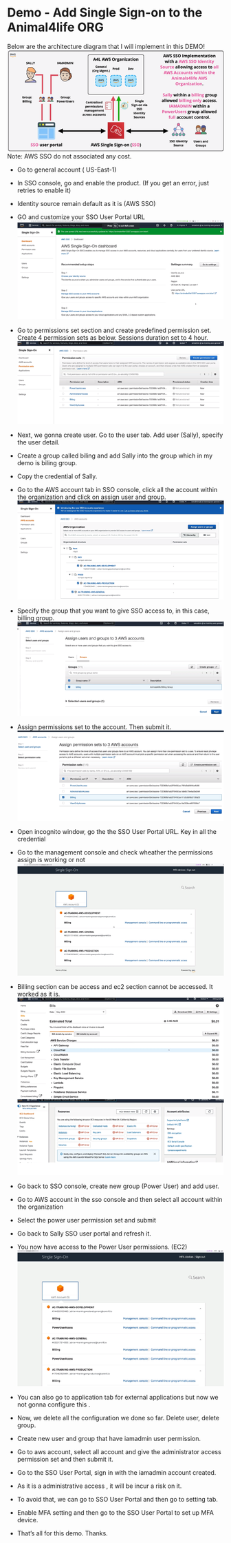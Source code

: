 # Demo - Add Single Sign-on to the Animal4life ORG
Below are the architecture diagram that I will implement in this DEMO!
![1 - PNG](https://github.com/yyhao0422/aws-project/blob/master/ADVANCED%20IDENTITIES%20%26%20FEDERATION/1-%20Adding%20Single%20Sign-on%20to%20the%20Animals4life%20ORG/images/1.png)
Note: AWS SSO do not associated any cost.

- Go to general account ( US-East-1)
- In SSO console, go and enable the product. (If you get an error, just retries to enable it)
- Identity source remain default as it is (AWS SSO)
- GO and customize your SSO User Portal URL
![2 - PNG](https://github.com/yyhao0422/aws-project/blob/master/ADVANCED%20IDENTITIES%20%26%20FEDERATION/1-%20Adding%20Single%20Sign-on%20to%20the%20Animals4life%20ORG/images/2.png)
- Go to permissions set section and create predefined permission set. Create 4 permission sets as below. Sessions duration set to 4 hour. 
![3 - PNG](https://github.com/yyhao0422/aws-project/blob/master/ADVANCED%20IDENTITIES%20%26%20FEDERATION/1-%20Adding%20Single%20Sign-on%20to%20the%20Animals4life%20ORG/images/3.png)
- Next, we gonna create user. Go to the user tab. Add user (Sally), specify the user detail. 
- Create a group called biling and add Sally into the group which in my demo is biling group.
- Copy the credential of Sally.
- Go to the AWS account tab in SSO console, click all the account within the organization and click on assign user and group. 
![4 - PNG](https://github.com/yyhao0422/aws-project/blob/master/ADVANCED%20IDENTITIES%20%26%20FEDERATION/1-%20Adding%20Single%20Sign-on%20to%20the%20Animals4life%20ORG/images/4.png)
- Specify the group that you want to give SSO access to, in this case, billing group. 
![5 - PNG](https://github.com/yyhao0422/aws-project/blob/master/ADVANCED%20IDENTITIES%20%26%20FEDERATION/1-%20Adding%20Single%20Sign-on%20to%20the%20Animals4life%20ORG/images/5.png)
- Assign permissions set to the account. Then submit it. 
![6 - PNG](https://github.com/yyhao0422/aws-project/blob/master/ADVANCED%20IDENTITIES%20%26%20FEDERATION/1-%20Adding%20Single%20Sign-on%20to%20the%20Animals4life%20ORG/images/6.png)
- Open incognito window, go the the SSO User Portal URL. Key in all the credential
- Go to the management console and check wheather the permissions assign is working or not
![7 - PNG](https://github.com/yyhao0422/aws-project/blob/master/ADVANCED%20IDENTITIES%20%26%20FEDERATION/1-%20Adding%20Single%20Sign-on%20to%20the%20Animals4life%20ORG/images/7.png)

- Billing section can be access and ec2 section cannot be accessed. It worked as it is. 
![8 - PNG](https://github.com/yyhao0422/aws-project/blob/master/ADVANCED%20IDENTITIES%20%26%20FEDERATION/1-%20Adding%20Single%20Sign-on%20to%20the%20Animals4life%20ORG/images/8.png)
![9 - PNG](https://github.com/yyhao0422/aws-project/blob/master/ADVANCED%20IDENTITIES%20%26%20FEDERATION/1-%20Adding%20Single%20Sign-on%20to%20the%20Animals4life%20ORG/images/9.png)
- Go back to SSO console, create new group (Power User) and add user.
- Go to AWS account in the sso console and then select all account within the organization
- Select the power user permission set and submit
- Go back to Sally SSO user portal and refresh it.
- You now have access to the Power User permissions. (EC2)
![10 - PNG](https://github.com/yyhao0422/aws-project/blob/master/ADVANCED%20IDENTITIES%20%26%20FEDERATION/1-%20Adding%20Single%20Sign-on%20to%20the%20Animals4life%20ORG/images/10.png)
- You can also go to application tab for external applications but now we not gonna configure this .
- Now, we delete all the configuration we done so far. Delete user, delete group.
- Create new user and group that have iamadmin user permission.
- Go to aws account, select all account and give the administrator access permission set and then submit it.
- Go to the SSO User Portal, sign in with the iamadmin account created.
- As it is a administrative access , it will be incur a risk on it. 
- To avoid that, we can go to SSO User Portal and then go to setting tab.
- Enable MFA setting and then go to the SSO User Portal to set up MFA device.
- That’s all for this demo. Thanks.

